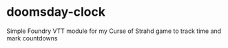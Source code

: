 # doomsday-clock
Simple Foundry VTT module for my Curse of Strahd game to track time and mark countdowns
